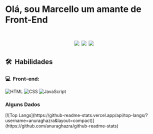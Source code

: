 <h1>Olá, sou Marcello um amante de Front-End<h1>
<p align="center">
<a href="https://instagram.com/cavatsza"><img src="https://img.shields.io/badge/-@cavatsza_-E4405F?style=flat-square&logo=Instagram&logoColor=white"/></a>
<!-- <a href="https://dicasparadevs.com.br"><img src="https://img.shields.io/badge/-dicasparadevs.com.br-3423A6?style=flat-square&logo=Google-Chrome&logoColor=white"/>-->
<a href="https://www.linkedin.com/in/marcello-henrique-cavazza-oliveira-b5a978201/"><img src="https://img.shields.io/badge/-Marcello%20Cavazza-0077B5?style=flat-square&logo=Linkedin&logoColor=white"/></a>
<a href="mailto:marcellocavazzaoliveira@gmail.com"><img src="https://img.shields.io/badge/-marcellocavazzaoliveira@gmail.com-D14836?style=flat-square&logo=Gmail&logoColor=white"/></a>
</p>

<h2> 🛠 &nbsp;Habilidades</h2>
<h3>💻 &nbsp;Front-end:</h3>

![HTML](https://img.shields.io/badge/-HTML-333333?style=flat&logo=HTML5)
![CSS](https://img.shields.io/badge/-CSS-333333?style=flat&logo=CSS3&logoColor=1572B6)
![JavaScript](https://img.shields.io/badge/-JavaScript-333333?style=flat&logo=javascript)

<h3>Alguns Dados</h3>
[![Top Langs](https://github-readme-stats.vercel.app/api/top-langs/?username=anuraghazra&layout=compact)](https://github.com/anuraghazra/github-readme-stats)
